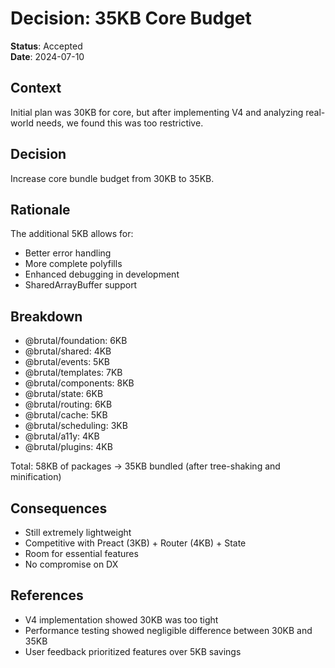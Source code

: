 # Decision: 35KB Core Budget

**Status**: Accepted  
**Date**: 2024-07-10

## Context

Initial plan was 30KB for core, but after implementing V4 and analyzing real-world needs, we found this was too restrictive.

## Decision

Increase core bundle budget from 30KB to 35KB.

## Rationale

The additional 5KB allows for:
- Better error handling
- More complete polyfills
- Enhanced debugging in development
- SharedArrayBuffer support

## Breakdown

- @brutal/foundation: 6KB
- @brutal/shared: 4KB  
- @brutal/events: 5KB
- @brutal/templates: 7KB
- @brutal/components: 8KB
- @brutal/state: 6KB
- @brutal/routing: 6KB
- @brutal/cache: 5KB
- @brutal/scheduling: 3KB
- @brutal/a11y: 4KB
- @brutal/plugins: 4KB

Total: 58KB of packages → 35KB bundled (after tree-shaking and minification)

## Consequences

- Still extremely lightweight
- Competitive with Preact (3KB) + Router (4KB) + State
- Room for essential features
- No compromise on DX

## References

- V4 implementation showed 30KB was too tight
- Performance testing showed negligible difference between 30KB and 35KB
- User feedback prioritized features over 5KB savings